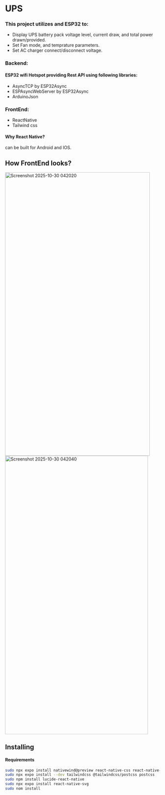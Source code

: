 # UPS
### This project utilizes and ESP32 to:
* Display UPS battery pack voltage level, current draw, and total power drawn/provided.
* Set Fan mode, and temprature parameters.
* Set AC charger connect/disconnect voltage.

### Backend:
#### ESP32 wifi Hotspot providing Rest API using following libraries:
* AsyncTCP by ESP32Async
* ESPAsyncWebServer by ESP32Async
* ArduinoJson

### FrontEnd:
* ReactNative
* Tailwind css
#### Why React Native?
can be built for Android and IOS.

## How FrontEnd looks?
<img width="471" height="919" alt="Screenshot 2025-10-30 042020" src="https://github.com/user-attachments/assets/9b4ccc89-aba5-4396-9817-753c95cbe138" />
<img width="465" height="903" alt="Screenshot 2025-10-30 042040" src="https://github.com/user-attachments/assets/cd9b7139-976f-4e44-b209-5311fac787fa" />


## Installing
#### Requirements
```bash
sudo npx expo install nativewind@preview react-native-css react-native-reanimated react-native-safe-area-context
sudo npx expo install --dev tailwindcss @tailwindcss/postcss postcss
sudo npm install lucide-react-native
sudo npx expo install react-native-svg
sudo nom install
```
